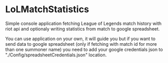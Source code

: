 # LoLMatchStatistics
Simple console application fetching League of Legends match history with riot api and optionaly writing statistics from match to google spreadsheet.

You can use application on your own, it will guide you but if you want to send data to google spreadsheet (only if fetching with match id for more than one summoner name) you need to add your google credentials json to "./Config/spreadsheetCredentials.json" location.

